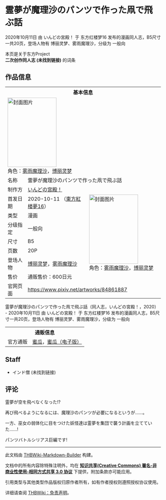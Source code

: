 # 霊夢が魔理沙のパンツで作った凧で飛ぶ話

<!-- source html: G:\repos\THBWiki-Markdown-Builder\THBWikiMarkdown\Temp\main\c\c9\ns0%3A%E9%9C%8A%E5%A4%A2%E3%81%8C%E9%AD%94%E7%90%86%E6%B2%99%E3%81%AE%E3%83%91%E3%83%B3%E3%83%84%E3%81%A7%E4%BD%9C%E3%81%A3%E3%81%9F%E5%87%A7%E3%81%A7%E9%A3%9B%E3%81%B6%E8%A9%B1.html -->

2020年10月11日 由 いんどの宮殿！ 于 东方红楼梦16 发布的漫画同人志，B5尺寸一共20页，登场人物有 博丽灵梦、雾雨魔理沙，分级为 一般向

本页是关于东方Project  
 **二次创作同人志 (未找到链接)** 的词条
## 作品信息

<table><tbody><tr><th colspan="3">基本信息</th></tr><tr><td class="cover-artwork-mobile" colspan="2"><a href="./文件-霊夢が魔理沙のパンツで作った凧で飛ぶ話封面.jpg.md" class="image" title="封面图片"><img alt="封面图片" src="https://upload.thwiki.cc/thumb/5/52/%E9%9C%8A%E5%A4%A2%E3%81%8C%E9%AD%94%E7%90%86%E6%B2%99%E3%81%AE%E3%83%91%E3%83%B3%E3%83%84%E3%81%A7%E4%BD%9C%E3%81%A3%E3%81%9F%E5%87%A7%E3%81%A7%E9%A3%9B%E3%81%B6%E8%A9%B1%E5%B0%81%E9%9D%A2.jpg/158px-%E9%9C%8A%E5%A4%A2%E3%81%8C%E9%AD%94%E7%90%86%E6%B2%99%E3%81%AE%E3%83%91%E3%83%B3%E3%83%84%E3%81%A7%E4%BD%9C%E3%81%A3%E3%81%9F%E5%87%A7%E3%81%A7%E9%A3%9B%E3%81%B6%E8%A9%B1%E5%B0%81%E9%9D%A2.jpg" decoding="async" loading="lazy" width="158" height="224" srcset="https://upload.thwiki.cc/thumb/5/52/%E9%9C%8A%E5%A4%A2%E3%81%8C%E9%AD%94%E7%90%86%E6%B2%99%E3%81%AE%E3%83%91%E3%83%B3%E3%83%84%E3%81%A7%E4%BD%9C%E3%81%A3%E3%81%9F%E5%87%A7%E3%81%A7%E9%A3%9B%E3%81%B6%E8%A9%B1%E5%B0%81%E9%9D%A2.jpg/238px-%E9%9C%8A%E5%A4%A2%E3%81%8C%E9%AD%94%E7%90%86%E6%B2%99%E3%81%AE%E3%83%91%E3%83%B3%E3%83%84%E3%81%A7%E4%BD%9C%E3%81%A3%E3%81%9F%E5%87%A7%E3%81%A7%E9%A3%9B%E3%81%B6%E8%A9%B1%E5%B0%81%E9%9D%A2.jpg 1.5x, https://upload.thwiki.cc/thumb/5/52/%E9%9C%8A%E5%A4%A2%E3%81%8C%E9%AD%94%E7%90%86%E6%B2%99%E3%81%AE%E3%83%91%E3%83%B3%E3%83%84%E3%81%A7%E4%BD%9C%E3%81%A3%E3%81%9F%E5%87%A7%E3%81%A7%E9%A3%9B%E3%81%B6%E8%A9%B1%E5%B0%81%E9%9D%A2.jpg/317px-%E9%9C%8A%E5%A4%A2%E3%81%8C%E9%AD%94%E7%90%86%E6%B2%99%E3%81%AE%E3%83%91%E3%83%B3%E3%83%84%E3%81%A7%E4%BD%9C%E3%81%A3%E3%81%9F%E5%87%A7%E3%81%A7%E9%A3%9B%E3%81%B6%E8%A9%B1%E5%B0%81%E9%9D%A2.jpg 2x" data-file-width="637" data-file-height="900"></a><div class="cover-char">角色：<a href="./雾雨魔理沙.md" title="雾雨魔理沙">雾雨魔理沙</a>，<a href="./博丽灵梦.md" title="博丽灵梦">博丽灵梦</a></div></td>
</tr><tr><td class="label">名称</td><td colspan="2"> 霊夢が魔理沙のパンツで作った凧で飛ぶ話 </td></tr><tr><td class="label">制作方</td><td><a href="./いんどの宮殿！.md" title="いんどの宮殿！">いんどの宮殿！</a></td><td class="cover-artwork" rowspan="8" style="min-width:224px;"><a href="./文件-霊夢が魔理沙のパンツで作った凧で飛ぶ話封面.jpg.md" class="image" title="封面图片"><img alt="封面图片" src="https://upload.thwiki.cc/thumb/5/52/%E9%9C%8A%E5%A4%A2%E3%81%8C%E9%AD%94%E7%90%86%E6%B2%99%E3%81%AE%E3%83%91%E3%83%B3%E3%83%84%E3%81%A7%E4%BD%9C%E3%81%A3%E3%81%9F%E5%87%A7%E3%81%A7%E9%A3%9B%E3%81%B6%E8%A9%B1%E5%B0%81%E9%9D%A2.jpg/158px-%E9%9C%8A%E5%A4%A2%E3%81%8C%E9%AD%94%E7%90%86%E6%B2%99%E3%81%AE%E3%83%91%E3%83%B3%E3%83%84%E3%81%A7%E4%BD%9C%E3%81%A3%E3%81%9F%E5%87%A7%E3%81%A7%E9%A3%9B%E3%81%B6%E8%A9%B1%E5%B0%81%E9%9D%A2.jpg" decoding="async" loading="lazy" width="158" height="224" srcset="https://upload.thwiki.cc/thumb/5/52/%E9%9C%8A%E5%A4%A2%E3%81%8C%E9%AD%94%E7%90%86%E6%B2%99%E3%81%AE%E3%83%91%E3%83%B3%E3%83%84%E3%81%A7%E4%BD%9C%E3%81%A3%E3%81%9F%E5%87%A7%E3%81%A7%E9%A3%9B%E3%81%B6%E8%A9%B1%E5%B0%81%E9%9D%A2.jpg/238px-%E9%9C%8A%E5%A4%A2%E3%81%8C%E9%AD%94%E7%90%86%E6%B2%99%E3%81%AE%E3%83%91%E3%83%B3%E3%83%84%E3%81%A7%E4%BD%9C%E3%81%A3%E3%81%9F%E5%87%A7%E3%81%A7%E9%A3%9B%E3%81%B6%E8%A9%B1%E5%B0%81%E9%9D%A2.jpg 1.5x, https://upload.thwiki.cc/thumb/5/52/%E9%9C%8A%E5%A4%A2%E3%81%8C%E9%AD%94%E7%90%86%E6%B2%99%E3%81%AE%E3%83%91%E3%83%B3%E3%83%84%E3%81%A7%E4%BD%9C%E3%81%A3%E3%81%9F%E5%87%A7%E3%81%A7%E9%A3%9B%E3%81%B6%E8%A9%B1%E5%B0%81%E9%9D%A2.jpg/317px-%E9%9C%8A%E5%A4%A2%E3%81%8C%E9%AD%94%E7%90%86%E6%B2%99%E3%81%AE%E3%83%91%E3%83%B3%E3%83%84%E3%81%A7%E4%BD%9C%E3%81%A3%E3%81%9F%E5%87%A7%E3%81%A7%E9%A3%9B%E3%81%B6%E8%A9%B1%E5%B0%81%E9%9D%A2.jpg 2x" data-file-width="637" data-file-height="900"></a><div class="cover-char">角色：<a href="./雾雨魔理沙.md" title="雾雨魔理沙">雾雨魔理沙</a>，<a href="./博丽灵梦.md" title="博丽灵梦">博丽灵梦</a></div></td>
</tr><tr><td class="label">首发日期</td><td>2020-10-11&#160;（<a href="/展会作品列表?e=%E4%B8%9C%E6%96%B9%E7%BA%A2%E6%A5%BC%E6%A2%A6%2316">東方紅楼夢16</a>）</td></tr><tr><td class="label">类型</td><td>漫画</td></tr><tr><td class="label">分级指定</td><td>一般向</td></tr><tr><td class="label">尺寸</td><td>B5</td></tr><tr><td class="label">页数</td><td>20P</td></tr><tr><td class="label">登场人物</td><td><a href="./博丽灵梦.md" title="博丽灵梦">博丽灵梦</a>，<a href="./雾雨魔理沙.md" title="雾雨魔理沙">雾雨魔理沙</a></td></tr><tr><td class="label">售价</td><td>通贩售价：600日元</td></tr>
<tr><td class="label">官网页面</td><td colspan="2"><a rel="nofollow" class="external free" href="https://www.pixiv.net/artworks/84861887">https://www.pixiv.net/artworks/84861887</a></td></tr></tbody></table>

霊夢が魔理沙のパンツで作った凧で飛ぶ話（同人志，いんどの宮殿！，2020） - 2020年10月11日 由 いんどの宮殿！ 于 东方红楼梦16 发布的漫画同人志，B5尺寸一共20页，登场人物有 博丽灵梦、雾雨魔理沙，分级为 一般向

<table><tbody><tr><th colspan="3">通贩信息</th></tr><tr><td class="label">官方通贩</td><td colspan="2"><a rel="nofollow" class="external text" href="https://www.melonbooks.co.jp/detail/detail.php?product_id=732870">蜜瓜</a>，<a rel="nofollow" class="external text" href="https://www.melonbooks.co.jp/detail/detail.php?product_id=734588">蜜瓜（电子版）</a></td></tr></tbody></table>


## Staff
- インド僧 (未找到链接)

## 评论

  
霊夢が空を飛べなくなった!?  

再び飛べるようになるには、魔理沙のパンツが必要になるというが……。  

一方、巫女の弱体化に目をつけた妖怪達は霊夢を集団で襲う計画を立てていた……!  

パンツバトルシリアス巨編です!
  


  
  

  





---

此文档由 [THBWiki-Markdown-Builder](https://github.com/Delsin-Yu/THBWiki-Markdown-Builder) 构建。

文档中的所有内容除特殊注明外，均在 [**知识共享(Creative Commons) 署名-非商业性使用-相同方式共享 3.0 协议**](https://creativecommons.org/licenses/by-sa/3.0/deed.zh-hans) 下提供，附加条款亦可能应用。

引用类型与其他类型作品版权归原作者所有，如有作者授权则遵照授权协议使用。

详细请查阅 [THBWiki：免责声明](https://thbwiki.cc/THBWiki:%E5%85%8D%E8%B4%A3%E5%A3%B0%E6%98%8E)。

